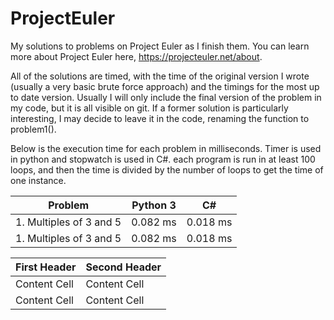 # ProjectEuler

My solutions to problems on Project Euler as I finish them. You can learn more about Project Euler here, https://projecteuler.net/about.

All of the solutions are timed, with the time of the original version I wrote (usually a very basic brute force approach) and the timings for the most up to date version. Usually I will only include the final version of the problem in my code, but it is all visible on git. If a former solution is particularly interesting, I may decide to leave it in the code, renaming the function to problem1().

Below is the execution time for each problem in milliseconds. Timer is used in python and stopwatch is used in C#. each program is run in at least 100 loops, and then the time is divided by the number of loops to get the time of one instance.

| Problem | Python 3 | C# | 
| --- | --- |  --- | 
| 1. Multiples of 3 and 5 | 0.082 ms | 0.018 ms | 
| 1. Multiples of 3 and 5 | 0.082 ms | 0.018 ms | 

| First Header  | Second Header |
| ------------- | ------------- |
| Content Cell  | Content Cell  |
| Content Cell  | Content Cell  |